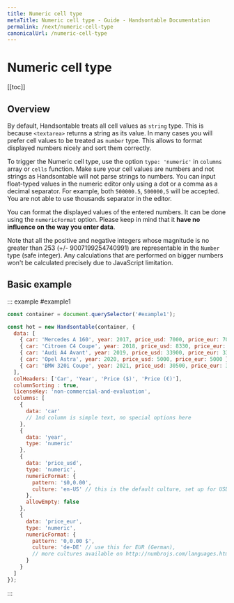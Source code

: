 ```yaml
---
title: Numeric cell type
metaTitle: Numeric cell type - Guide - Handsontable Documentation
permalink: /next/numeric-cell-type
canonicalUrl: /numeric-cell-type
---
```


# Numeric cell type

[[toc]]

## Overview

By default, Handsontable treats all cell values as `string` type. This is because `<textarea>` returns a string as its value. In many cases you will prefer cell values to be treated as `number` type. This allows to format displayed numbers nicely and sort them correctly.

To trigger the Numeric cell type, use the option `type: 'numeric'` in `columns` array or `cells` function. Make sure your cell values are numbers and not strings as Handsontable will not parse strings to numbers. You can input float-typed values in the numeric editor only using a dot or a comma as a decimal separator. For example, both `500000.5`, `500000,5` will be accepted. You are not able to use thousands separator in the editor.

You can format the displayed values of the entered numbers. It can be done using the `numericFormat` option. Please keep in mind that it **have no influence on the way you enter data**.

Note that all the positive and negative integers whose magnitude is no greater than 253 (+/- 9007199254740991) are representable in the `Number` type (safe integer). Any calculations that are performed on bigger numbers won't be calculated precisely due to JavaScript limitation.

## Basic example

::: example #example1
```js
const container = document.querySelector('#example1');

const hot = new Handsontable(container, {
  data: [
    { car: 'Mercedes A 160', year: 2017, price_usd: 7000, price_eur: 7000 },
    { car: 'Citroen C4 Coupe', year: 2018, price_usd: 8330, price_eur: 8330 },
    { car: 'Audi A4 Avant', year: 2019, price_usd: 33900, price_eur: 33900 },
    { car: 'Opel Astra', year: 2020, price_usd: 5000, price_eur: 5000 },
    { car: 'BMW 320i Coupe', year: 2021, price_usd: 30500, price_eur: 30500 }
  ],
  colHeaders: ['Car', 'Year', 'Price ($)', 'Price (€)'],
  columnSorting : true,
  licenseKey: 'non-commercial-and-evaluation',
  columns: [
    {
      data: 'car'
      // 1nd column is simple text, no special options here
    },
    {
      data: 'year',
      type: 'numeric'
    },
    {
      data: 'price_usd',
      type: 'numeric',
      numericFormat: {
        pattern: '$0,0.00',
        culture: 'en-US' // this is the default culture, set up for USD
      },
      allowEmpty: false
    },
    {
      data: 'price_eur',
      type: 'numeric',
      numericFormat: {
        pattern: '0,0.00 $',
        culture: 'de-DE' // use this for EUR (German),
        // more cultures available on http://numbrojs.com/languages.html
      }
    }
  ]
});
```
:::
